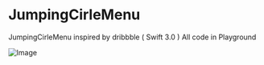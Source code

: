 # JumpingCirleMenu
JumpingCirleMenu inspired by dribbble ( Swift 3.0 )
All code in Playground

![Image](https://cdn-images-1.medium.com/max/1600/1*QrCGmjaDSPMPwlrvmclGzQ.gif)
